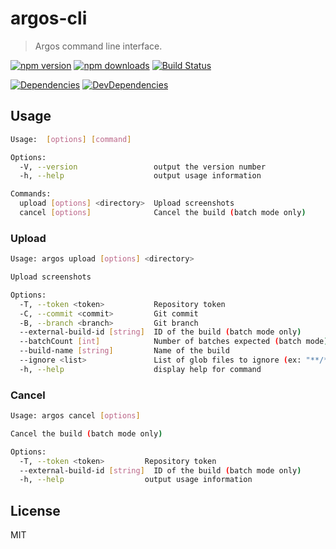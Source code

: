 # argos-cli

> Argos command line interface.

[![npm version](https://img.shields.io/npm/v/argos-cli.svg?style=flat-square)](https://www.npmjs.com/package/argos-cli)
[![npm downloads](https://img.shields.io/npm/dm/argos-cli.svg?style=flat-square)](https://www.npmjs.com/package/argos-cli)
[![Build Status](https://travis-ci.org/argos-ci/argos-cli.svg?branch=master)](https://travis-ci.org/argos-ci/argos-cli)

[![Dependencies](https://img.shields.io/david/argos-ci/argos-cli.svg?style=flat-square)](https://david-dm.org/argos-ci/argos-cli)
[![DevDependencies](https://img.shields.io/david/dev/argos-ci/argos-cli.svg?style=flat-square)](https://david-dm.org/argos-ci/argos-cli#info=devDependencies&view=list)

## Usage

```sh
Usage:  [options] [command]

Options:
  -V, --version                 output the version number
  -h, --help                    output usage information

Commands:
  upload [options] <directory>  Upload screenshots
  cancel [options]              Cancel the build (batch mode only)
```

### Upload

```sh
Usage: argos upload [options] <directory>

Upload screenshots

Options:
  -T, --token <token>           Repository token
  -C, --commit <commit>         Git commit
  -B, --branch <branch>         Git branch
  --external-build-id [string]  ID of the build (batch mode only)
  --batchCount [int]            Number of batches expected (batch mode)
  --build-name [string]         Name of the build
  --ignore <list>               List of glob files to ignore (ex: "**/*.png,**/diff.jpg")
  -h, --help                    display help for command
```

### Cancel

```sh
Usage: argos cancel [options]

Cancel the build (batch mode only)

Options:
  -T, --token <token>         Repository token
  --external-build-id [string]  ID of the build (batch mode only)
  -h, --help                  output usage information
```

## License

MIT
